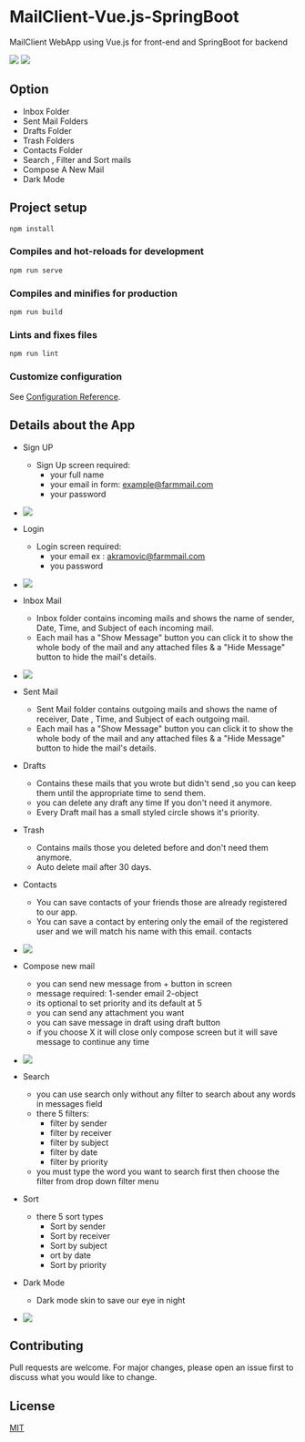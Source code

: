 # MailClient-Vue.js-SpringBoot
MailClient WebApp using Vue.js for front-end and SpringBoot for backend

![](images/login.PNG)
![](images/inbox.png)

## Option
* Inbox Folder 
* Sent Mail Folders
* Drafts Folder 
* Trash Folders
* Contacts Folder
* Search , Filter and Sort mails
* Compose A New Mail
* Dark Mode


## Project setup

```
npm install
```

### Compiles and hot-reloads for development

```
npm run serve
```

### Compiles and minifies for production

```
npm run build
```

### Lints and fixes files

```
npm run lint
```

### Customize configuration

See [Configuration Reference](https://cli.vuejs.org/config/).


## Details about the App
* Sign UP
  * Sign Up screen required:
    * your full name
    * your email in form: example@farmmail.com
    * your password
    
* ![](images/signup.PNG)

* Login
  * Login screen required:
    * your email ex : akramovic@farmmail.com
    * you password
    
* ![](images/login.PNG)


* Inbox Mail
  * Inbox folder contains incoming mails and shows the name of sender, Date, Time, and Subject of each incoming mail.
  * Each mail has a "Show Message" button you can click it to show the whole body of the mail and any attached files & a "Hide Message" button to hide the mail's details.

* ![](images/inbox.png)


* Sent Mail
  * Sent Mail folder contains outgoing mails and shows the name of receiver, Date , Time, and Subject of each outgoing mail.
  * Each mail has a "Show Message" button you can click it to show the whole body of the mail and any attached files & a "Hide Message" button to hide the mail's details.
* Drafts
  * Contains these mails that you wrote but didn't send ,so you can keep them until the appropriate time to send them.
  * you can delete any draft any time If you don't need it anymore.
  * Every Draft mail has a small styled circle shows it's priority.
* Trash
  * Contains mails those you deleted before and don't need them anymore.
  * Auto delete mail after 30 days.
* Contacts
  * You can save contacts of your friends those are already registered to our app.
  * You can save a contact by entering only the email of the registered user and we will match his name with this email.
  contacts
  
* ![](images/contacts.png)


* Compose new mail
  * you can send new message from + button in screen
  * message required: 1-sender email 2-object
  * its optional to set priority and its default at 5
  * you can send any attachment you want
  * you can save message in draft using draft button
  * if you choose X it will close only compose screen but it will save message to continue any time

* ![](images/compose.png)
  
  
* Search
  * you can use search only without any filter to search about any words in messages field
  * there 5 filters:
    * filter by sender
    * filter by receiver
    * filter by subject
    * filter by date
    * filter by priority
  * you must type the word you want to search first then choose the filter from drop down filter menu
* Sort 
  * there 5 sort types
    * Sort by sender
    * Sort by receiver
    * Sort by subject
    * ort by date
    * Sort by priority
* Dark Mode
  * Dark mode skin to save our eye in night
  
* ![](images/dark%20mode.png)



## Contributing
Pull requests are welcome. For major changes, please open an issue first to discuss what you would like to change.

## License
[MIT](https://choosealicense.com/licenses/mit/)
